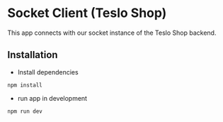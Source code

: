 # Socket Client  (Teslo Shop)

This app connects with our socket instance of the Teslo Shop backend.

## Installation
- Install dependencies
```
npm install
```

- run app in development
```
npm run dev
```

